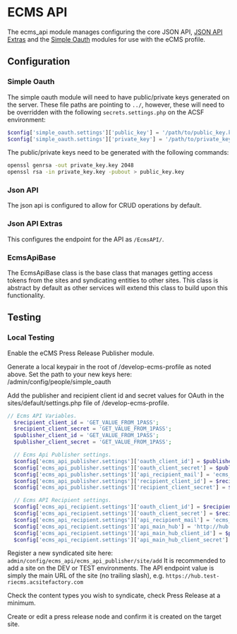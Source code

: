# ECMS API

The ecms_api module manages configuring the core JSON API, [JSON API Extras](https://www.drupal.org/project/jsonapi_extras)
and the [Simple Oauth](https://www.drupal.org/project/simple_oauth) modules for
use with the eCMS profile.

## Configuration

### Simple Oauth
The simple oauth module will need to have public/private keys generated
on the server. These file paths are pointing to `../`, however, these will need
to be overridden with the following `secrets.settings.php`
on the ACSF environment:

```php
$config['simple_oauth.settings']['public_key'] = '/path/to/public_key.key';
$config['simple_oauth.settings']['private_key'] = '/path/to/private_key.key';
```

The public/private keys need to be generated with the following commands:

```bash
openssl genrsa -out private_key.key 2048
openssl rsa -in private_key.key -pubout > public_key.key
```

### Json API
The json api is configured to allow for CRUD operations by default.

### Json API Extras
This configures the endpoint for the API as `/EcmsAPI/`.

### EcmsApiBase
The EcmsApiBase class is the base class that manages getting access tokens from
the sites and syndicating entities to other sites. This class is abstract by
default as other services will extend this class to build upon this functionality.

## Testing

### Local Testing
Enable the eCMS Press Release Publisher module.

Generate a local keypair in the root of /develop-ecms-profile as noted above.
Set the path to your new keys here: /admin/config/people/simple_oauth

Add the publisher and recipient client id and secret values for OAuth in the sites/default/settings.php file
of /develop-ecms-profile.

```php
// Ecms API Variables.
  $recipient_client_id = 'GET_VALUE_FROM_1PASS';
  $recipient_client_secret = 'GET_VALUE_FROM_1PASS';
  $publisher_client_id = 'GET_VALUE_FROM_1PASS';
  $publisher_client_secret = 'GET_VALUE_FROM_1PASS';

  // Ecms Api Publisher settings.
  $config['ecms_api_publisher.settings']['oauth_client_id'] = $publisher_client_id;
  $config['ecms_api_publisher.settings']['oauth_client_secret'] = $publisher_client_secret;
  $config['ecms_api_publisher.settings']['api_recipient_mail'] = 'ecms_api_publisher@ecms.com';
  $config['ecms_api_publisher.settings']['recipient_client_id'] = $recipient_client_id;
  $config['ecms_api_publisher.settings']['recipient_client_secret'] = $recipient_client_secret;

  // Ecms API Recipient settings.
  $config['ecms_api_recipient.settings']['oauth_client_id'] = $recipient_client_id;
  $config['ecms_api_recipient.settings']['oauth_client_secret'] = $recipient_client_secret;
  $config['ecms_api_recipient.settings']['api_recipient_mail'] = 'ecms_api_recipient@ecms.com';
  $config['ecms_api_recipient.settings']['api_main_hub'] = 'http://hub.dev-riecms.acsitefactory.com';
  $config['ecms_api_recipient.settings']['api_main_hub_client_id'] = $publisher_client_id;
  $config['ecms_api_recipient.settings']['api_main_hub_client_secret'] = $publisher_client_secret;
```


Register a new syndicated site here:
`admin/config/ecms_api/ecms_api_publisher/site/add`
It is recommended to add a site on the DEV or TEST environments. The API endpoint value is simply
the main URL of the site (no trailing slash), e.g. `https://hub.test-riecms.acsitefactory.com`

Check the content types you wish to syndicate, check Press Release at a minimum.

Create or edit a press release node and confirm it is created on the target site.
